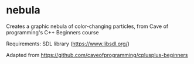 # nebula
Creates a graphic nebula of color-changing particles, from Cave of programming's C++ Beginners course

Requirements: SDL library (https://www.libsdl.org/)

Adapted from https://github.com/caveofprogramming/cplusplus-beginners
